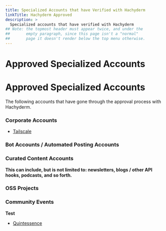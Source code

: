 ```yaml
---
title: Specialized Accounts that have Verified with Hachyderm
linkTitle: Hachyderm Approved
description: >
  Specialized accounts that have verified with Hachyderm
## Note: the topmost header must appear twice, and under the
##       empty paragraph, since this page isn't a "normal"
##       page it doesn't render below the top menu otherwise.
---
```


<p></p>

# Approved Specialized Accounts
# Approved Specialized Accounts

The following accounts that have gone through the approval process with Hachyderm.

### Corporate Accounts

* <a rel="me" href="https://hachyderm.io/@tailscale">Tailscale</a>

### Bot Accounts / Automated Posting Accounts

### Curated Content Accounts

**This can include, but is not limited to: newsletters, blogs /
other API hooks, podcasts, and so forth.**


### OSS Projects

### Community Events

**Test**

* <a rel="me" href="https://hachyderm.io/@quintessence">Quintessence</a>
